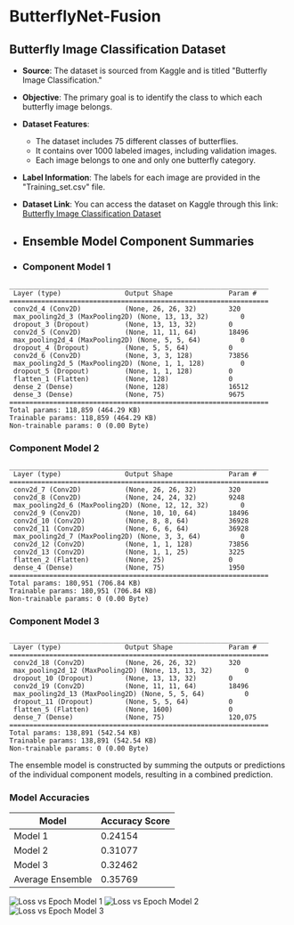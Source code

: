 # ButterflyNet-Fusion
## Butterfly Image Classification Dataset

- **Source**: The dataset is sourced from Kaggle and is titled "Butterfly Image Classification."

- **Objective**: The primary goal is to identify the class to which each butterfly image belongs.

- **Dataset Features**:
  - The dataset includes 75 different classes of butterflies.
  - It contains over 1000 labeled images, including validation images.
  - Each image belongs to one and only one butterfly category.

- **Label Information**: The labels for each image are provided in the "Training_set.csv" file.

- **Dataset Link**: You can access the dataset on Kaggle through this link: [Butterfly Image Classification Dataset](https://www.kaggle.com/datasets/phucthaiv02/butterfly-image-classification/data)
- ## Ensemble Model Component Summaries
- ### Component Model 1
```plaintext
_________________________________________________________________
 Layer (type)                Output Shape              Param #   
=================================================================
 conv2d_4 (Conv2D)           (None, 26, 26, 32)        320       
 max_pooling2d_3 (MaxPooling2D) (None, 13, 13, 32)        0         
 dropout_3 (Dropout)         (None, 13, 13, 32)        0         
 conv2d_5 (Conv2D)           (None, 11, 11, 64)        18496     
 max_pooling2d_4 (MaxPooling2D) (None, 5, 5, 64)          0         
 dropout_4 (Dropout)         (None, 5, 5, 64)          0         
 conv2d_6 (Conv2D)           (None, 3, 3, 128)         73856     
 max_pooling2d_5 (MaxPooling2D) (None, 1, 1, 128)         0         
 dropout_5 (Dropout)         (None, 1, 1, 128)         0         
 flatten_1 (Flatten)         (None, 128)               0         
 dense_2 (Dense)             (None, 128)               16512     
 dense_3 (Dense)             (None, 75)                9675      
=================================================================
Total params: 118,859 (464.29 KB)
Trainable params: 118,859 (464.29 KB)
Non-trainable params: 0 (0.00 Byte)
```
### Component Model 2
```plaintext
_________________________________________________________________
 Layer (type)                Output Shape              Param #   
=================================================================
 conv2d_7 (Conv2D)           (None, 26, 26, 32)        320       
 conv2d_8 (Conv2D)           (None, 24, 24, 32)        9248      
 max_pooling2d_6 (MaxPooling2D) (None, 12, 12, 32)        0         
 conv2d_9 (Conv2D)           (None, 10, 10, 64)        18496     
 conv2d_10 (Conv2D)          (None, 8, 8, 64)          36928     
 conv2d_11 (Conv2D)          (None, 6, 6, 64)          36928     
 max_pooling2d_7 (MaxPooling2D) (None, 3, 3, 64)          0         
 conv2d_12 (Conv2D)          (None, 1, 1, 128)         73856     
 conv2d_13 (Conv2D)          (None, 1, 1, 25)          3225      
 flatten_2 (Flatten)         (None, 25)                0         
 dense_4 (Dense)             (None, 75)                1950      
=================================================================
Total params: 180,951 (706.84 KB)
Trainable params: 180,951 (706.84 KB)
Non-trainable params: 0 (0.00 Byte)
```
### Component Model 3
```plaintext
_________________________________________________________________
 Layer (type)                Output Shape              Param #   
=================================================================
 conv2d_18 (Conv2D)          (None, 26, 26, 32)        320       
 max_pooling2d_12 (MaxPooling2D) (None, 13, 13, 32)        0         
 dropout_10 (Dropout)        (None, 13, 13, 32)        0         
 conv2d_19 (Conv2D)          (None, 11, 11, 64)        18496     
 max_pooling2d_13 (MaxPooling2D) (None, 5, 5, 64)          0         
 dropout_11 (Dropout)        (None, 5, 5, 64)          0         
 flatten_5 (Flatten)         (None, 1600)              0         
 dense_7 (Dense)             (None, 75)                120,075    
=================================================================
Total params: 138,891 (542.54 KB)
Trainable params: 138,891 (542.54 KB)
Non-trainable params: 0 (0.00 Byte)
```
The ensemble model is constructed by summing the outputs or predictions of the individual component models, resulting in a combined prediction.


### Model Accuracies

| Model                   | Accuracy Score |
|-------------------------|-----------------|
| Model 1                 | 0.24154         |
| Model 2                 | 0.31077         |
| Model 3                 | 0.32462         |
| Average Ensemble        | 0.35769         |

![Loss vs Epoch Model 1](https://drive.google.com/file/d/1hMPYVjtBCGTMdSivuzAVjXR2U-67ddGO/view?usp=drive_link)
![Loss vs Epoch Model 2](https://drive.google.com/file/d/1HlxnvScSBKZYpFkSS_a31vPVw8dlw81Y/view?usp=drive_link)
![Loss vs Epoch Model 3](https://drive.google.com/file/d/1WfpSKn1o4ZeMai1NMQIeAqCmsFYRsfFT/view?usp=drive_link)





